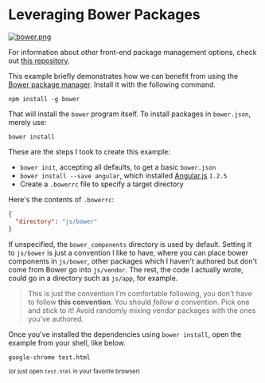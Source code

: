 # Leveraging Bower Packages

[![bower.png][1]][2]

For information about _other_ front-end package management options, check out [this repository][3].

This example briefly demonstrates how we can benefit from using the [Bower package manager][3]. Install it with the following command.

```shell
npm install -g bower
```

That will install the `bower` program itself. To install packages in `bower.json`, merely use:

```shell
bower install
```

These are the steps I took to create this example:

- `bower init`, accepting all defaults, to get a basic `bower.json`
- `bower install --save angular`, which installed [Angular.js][4] `1.2.5`
- Create a `.bowerrc` file to specify a target directory

Here's the contents of `.bowerrc`:

```json
{
  "directory": "js/bower"
}
```

If unspecified, the `bower_components` directory is used by default. Setting it to `js/bower` is just a convention I like to have, where you can place bower components in `js/bower`, other packages which I haven't authored but don't come from Bower go into `js/vendor`. The rest, the code I actually wrote, could go in a directory such as `js/app`, for example.

> This is just the convention I'm comfortable following, you don't have to follow **this convention**. You should _follow a convention_. Pick one and stick to it! Avoid randomly mixing vendor packages with the ones you've authored.

Once you've installed the dependencies using `bower install`, open the example from your shell, like below.

```shell
google-chrome test.html
```

<sub>(or just open `test.html` in your favorite browser)</sub>

  [1]: http://bower.io/img/bower-logo.png
  [2]: http://bower.io
  [3]: https://github.com/wilmoore/frontend-packagers
  [4]: http://angularjs.org/
